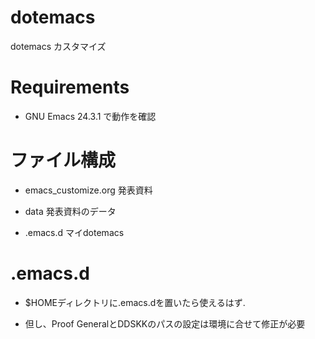 dotemacs
========

dotemacs カスタマイズ

# Requirements

* GNU Emacs 24.3.1 で動作を確認

# ファイル構成
* emacs_customize.org 発表資料

* data 発表資料のデータ

* .emacs.d マイdotemacs

# .emacs.d
* $HOMEディレクトリに.emacs.dを置いたら使えるはず.

* 但し、Proof GeneralとDDSKKのパスの設定は環境に合せて修正が必要
  
